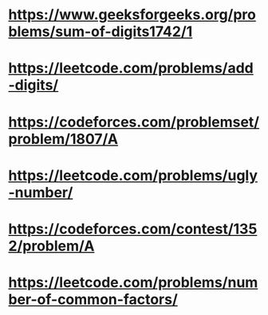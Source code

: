 # https://www.geeksforgeeks.org/problems/sum-of-digits1742/1
# https://leetcode.com/problems/add-digits/
# https://codeforces.com/problemset/problem/1807/A
# https://leetcode.com/problems/ugly-number/
# https://codeforces.com/contest/1352/problem/A
# https://leetcode.com/problems/number-of-common-factors/
